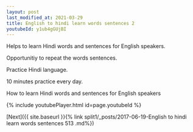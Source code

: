 ```yaml
---
layout: post
last_modified_at: 2021-03-29
title: English to hindi learn words sentences 2 
youtubeId: y1ub4gGUjBI
---
```

 
 
Helps to learn Hindi words and sentences for English speakers.

Opportunitiy to repeat the words sentences. 

Practice Hindi language. 
 
10 minutes practice every day. 
 
How to learn Hindi words and sentences for English speakers 
 
{% include youtubePlayer.html id=page.youtubeId %}
 
 
[Next]({{ site.baseurl }}{% link  split1/_posts/2017-06-19-English to hindi learn words sentences 513 .md%})
 
